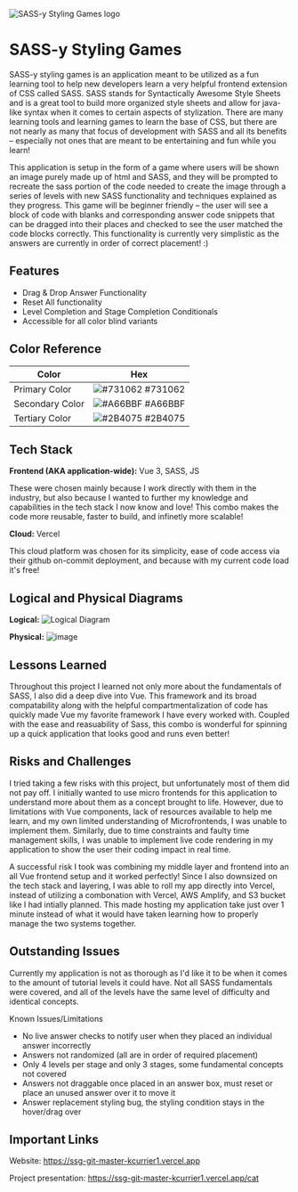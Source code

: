 ![SASS-y Styling Games logo](https://user-images.githubusercontent.com/59896865/234712503-60a4e224-ea7f-499f-93f2-b2e9c2df3704.png)


# SASS-y Styling Games

SASS-y styling games is an application meant to be utilized as a fun learning tool to help new developers learn a very helpful frontend extension of CSS called SASS. SASS stands for Syntactically Awesome Style Sheets and is a great tool to build more organized style sheets and allow for java-like syntax when it comes to certain aspects of stylization. There are many learning tools and learning games to learn the base of CSS, but there are not nearly as many that focus of development with SASS and all its benefits – especially not ones that are meant to be entertaining and fun while you learn!

This application is setup in the form of a game where users will be shown an image purely made up of html and SASS, and they will be prompted to recreate the sass portion of the code needed to create the image through a series of levels with new SASS functionality and techniques explained as they progress. This game will be beginner friendly – the user will see a block of code with blanks and corresponding answer code snippets that can be dragged into their places and checked to see the user matched the code blocks correctly. This functionality is currently very simplistic as the answers are currently in order of correct placement! :)





## Features

- Drag & Drop Answer Functionality
- Reset All functionality
- Level Completion and Stage Completion Conditionals
- Accessible for all color blind variants

## Color Reference

| Color             | Hex                                                                |
| ----------------- | ------------------------------------------------------------------ |
| Primary Color | ![#731062](https://via.placeholder.com/10/731062?text=+) #731062 |
| Secondary Color | ![#A66BBF](https://via.placeholder.com/10/A66BBF?text=+) #A66BBF |
| Tertiary Color | ![#2B4075](https://via.placeholder.com/10/2B4075?text=+) #2B4075 


## Tech Stack

**Frontend (AKA application-wide):** Vue 3, SASS, JS

These were chosen mainly because I work directly with them in the industry, but also because I wanted to further my knowledge and capabilities in the tech stack I now know and love! This combo makes the code more reusable, faster to build, and infinetly more scalable!

**Cloud:** Vercel

This cloud platform was chosen for its simplicity, ease of code access via their github on-commit deployment, and because with my current code load it's free!

## Logical and Physical Diagrams

**Logical:**
![Logical Diagram](https://user-images.githubusercontent.com/59896865/234712251-98346faa-ad89-4514-855b-7a59dd625e12.png)

**Physical:**
![image](https://user-images.githubusercontent.com/59896865/234712382-b530b033-4d33-45c9-b600-5bb982496ee5.png)


## Lessons Learned

Throughout this project I learned not only more about the fundamentals of SASS, I also did a deep dive into Vue. This framework and its broad compatability along with the helpful compartmentalization of code has quickly made Vue my favorite framework I have every worked with. Coupled with the ease and reasuability of Sass, this combo is wonderful for spinning up a quick application that looks good and runs even better! 


## Risks and Challenges

I tried taking a few risks with this project, but unfortunately most of them did not pay off. I initially wanted to use micro frontends for this application to understand more about them as a concept brought to life. However, due to limitations with Vue components, lack of resources available to help me learn, and my own limited understanding of Microfrontends, I was unable to implement them. Similarly, due to time constraints and faulty time management skills, I was unable to implement live code rendering in my application to show the user their coding impact in real time. 

A successful risk I took was combining my middle layer and frontend into an all Vue frontend setup and it worked perfectly! Since I also downsized on the tech stack and layering, I was able to roll my app directly into Vercel, instead of utilizing a combonation with Vercel, AWS Amplify, and S3 bucket like I had intially planned. This made hosting my application take just over 1 minute instead of what it would have taken learning how to properly manage the two systems together.
## Outstanding Issues

Currently my application is not as thorough as I'd like it to be when it comes to the amount of tutorial levels it could have. Not all SASS fundamentals were covered, and all of the levels have the same level of difficulty and identical concepts. 

Known Issues/Limitations 
- No live answer checks to notify user when they placed an individual answer incorrectly
- Answers not randomized (all are in order of required placement)
- Only 4 levels per stage and only 3 stages, some fundamental concepts not covered
- Answers not draggable once placed in an answer box, must reset or place an unused answer over it to move it
- Answer replacement styling bug, the styling condition stays in the hover/drag over


## Important Links
Website:
https://ssg-git-master-kcurrier1.vercel.app

Project presentation:
https://ssg-git-master-kcurrier1.vercel.app/cat
